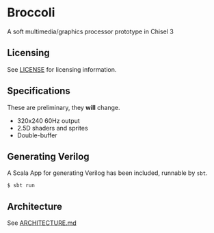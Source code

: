 # Broccoli
A soft multimedia/graphics processor prototype in Chisel 3

## **Licensing**
See [LICENSE](./LICENSE) for licensing information.

## Specifications
These are preliminary, they **will** change.
- 320x240 60Hz output
- 2.5D shaders and sprites
- Double-buffer

## Generating Verilog
A Scala App for generating Verilog has been included, runnable by `sbt`.
```shell
$ sbt run
```

## Architecture
See [ARCHITECTURE.md](./ARCHITECTURE.md)
